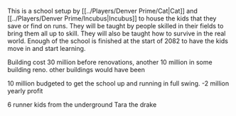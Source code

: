 This is a school setup by [[../Players/Denver Prime/Cat|Cat]] and [[../Players/Denver Prime/Incubus|Incubus]] to house the kids that they save or find on runs. They will be taught by people skilled in their fields to bring them all up to skill. They will also be taught how to survive in the real world. Enough of the school is finished at the start of 2082 to have the kids move in and start learning.

Building cost 30 million before renovations, another 10 million in some building reno. other buildings would have been 

10 million budgeted to get the school up and running in full swing. 
-2 million yearly profit

6 runner kids from the underground
Tara the drake
